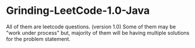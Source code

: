 # Grinding-LeetCode-1.0-Java
All of them are leetcode questions.  (version 1.0)
Some of them may be "work under process" but, majority of them will be having multiple solutions for the problem statement.
